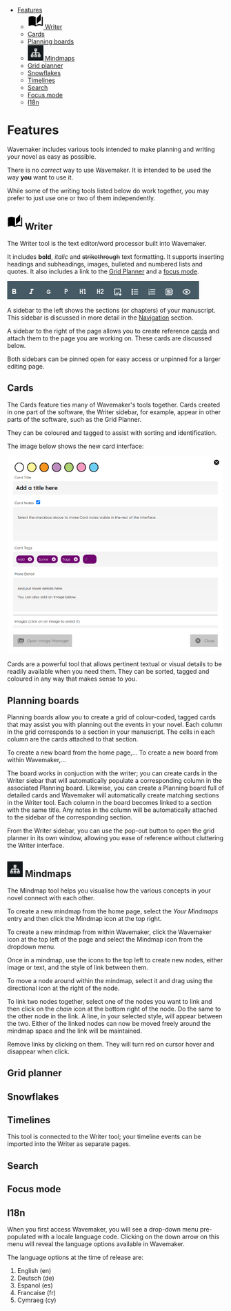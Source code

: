 - [Features](#features)
  - [<img src="../images/manuscript.svg" alt="Writer tool" width="36"/> Writer](#-writer)
  - [Cards](#cards)
  - [Planning boards](#planning-boards)
  - [<img src="../images/mindmap-icon-blk.png" alt="Mindmap icon" width="36"/> Mindmaps](#-mindmaps)
  - [Grid planner](#grid-planner)
  - [Snowflakes](#snowflakes)
  - [Timelines](#timelines)
  - [Search](#search)
  - [Focus mode](#focus-mode)
  - [I18n](#i18n)

# Features

Wavemaker includes various tools intended to make planning and writing your novel as easy as possible.

There is no _correct_ way to use Wavemaker.
It is intended to be used the way **you** want to use it.

While some of the writing tools listed below do work together, you may prefer to just use one or two of them independently.

## <img src="../images/manuscript.svg" alt="Writer tool" width="36"/> Writer

The Writer tool is the text editor/word processor built into Wavemaker.

It includes **bold**, _italic_ and ~~strikethrough~~ text formatting.
It supports inserting headings and subheadings, images, bulleted and numbered lists and quotes.
It also includes a link to the [Grid Planner](#grid-planner) and a [focus mode](#focus-mode).

![Writer bar](../images/writer-bar.png)

A sidebar to the left shows the sections (or chapters) of your manuscript.
This sidebar is discussed in more detail in the [Navigation](navigation.md) section.

A sidebar to the right of the page allows you to create reference [cards](#cards) and attach them to the page you are working on.
These cards are discussed below.

Both sidebars can be pinned open for easy access or unpinned for a larger editing page.

## Cards

The Cards feature ties many of Wavemaker's tools together.
Cards created in one part of the software, the Writer sidebar, for example, appear in other parts of the software, such as the Grid Planner.

They can be coloured and tagged to assist with sorting and identification.

The image below shows the new card interface:

<img src="../images/new-card.png" alt="New card" width="500"/>

Cards are a powerful tool that allows pertinent textual or visual details to be readily available when you need them.
They can be sorted, tagged and coloured in any way that makes sense to you.

## Planning boards

Planning boards allow you to create a grid of colour-coded, tagged cards that may assist you with planning out the events in your novel.
Each column in the grid corresponds to a section in your manuscript.
The cells in each column are the cards attached to that section.

To create a new board from the home page,...
To create a new board from within Wavemaker,...

The board works in conjuction with the writer; you can create cards in the Writer siebar that will automatically populate a corresponding column in the associated Planning board.
Likewise, you can create a Planning board full of detailed cards and Wavemaker will automatically create matching sections in the Writer tool. Each column in the board becomes linked to a section with the same title. Any notes in the column will be automatically attached to the sidebar of the corresponding section.

From the Writer sidebar, you can use the pop-out button to open the grid planner in its own window, allowing you ease of reference without cluttering the Writer interface.

## <img src="../images/mindmap-icon-blk.png" alt="Mindmap icon" width="36"/> Mindmaps

The Mindmap tool helps you visualise how the various concepts in your novel connect with each other.

To create a new mindmap from the home page, select the _Your Mindmaps_ entry and then click the Mindmap icon at the top right.

To create a new mindmap from within Wavemaker, click the Wavemaker icon at the top left of the page and select the Mindmap icon from the dropdown menu.

Once in a mindmap, use the icons to the top left to create new nodes, either image or text, and the style of link between them.

To move a node around within the mindmap, select it and drag using the directional icon at the right of the node.

To link two nodes together, select one of the nodes you want to link and then click on the _chain_ icon at the bottom right of the node.
Do the same to the other node in the link.
A line, in your selected style, will appear between the two.
Either of the linked nodes can now be moved freely around the mindmap space and the link will be maintained.

Remove links by clicking on them.
They will turn red on cursor hover and disappear when click.

## Grid planner





## Snowflakes

## Timelines

This tool is connected to the Writer tool; your timeline events can be imported into the Writer as separate pages.


## Search

## Focus mode

## I18n

When you first access Wavemaker, you will see a drop-down menu pre-populated with a locale language code.
Clicking on the down arrow on this menu will reveal the language options available in Wavemaker.

The language options at the time of release are:

1. English (en)
2. Deutsch (de)
3. Espanol (es)
4. Francaise (fr)
5. Cymraeg (cy)



